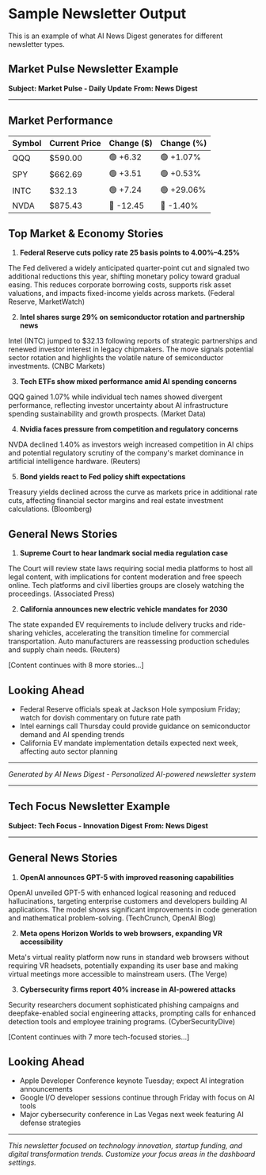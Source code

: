 # Sample Newsletter Output

This is an example of what AI News Digest generates for different newsletter types.

## Market Pulse Newsletter Example

**Subject: Market Pulse - Daily Update**
**From: News Digest**

---

## Market Performance

| Symbol | Current Price | Change ($) | Change (%) |
|--------|---------------|------------|------------|
| QQQ | $590.00 | 🟢 +6.32 | 🟢 +1.07% |
| SPY | $662.69 | 🟢 +3.51 | 🟢 +0.53% |
| INTC | $32.13 | 🟢 +7.24 | 🟢 +29.06% |
| NVDA | $875.43 | 🔴 -12.45 | 🔴 -1.40% |

## Top Market & Economy Stories

1. **Federal Reserve cuts policy rate 25 basis points to 4.00%–4.25%**

The Fed delivered a widely anticipated quarter-point cut and signaled two additional reductions this year, shifting monetary policy toward gradual easing. This reduces corporate borrowing costs, supports risk asset valuations, and impacts fixed-income yields across markets. (Federal Reserve, MarketWatch)

2. **Intel shares surge 29% on semiconductor rotation and partnership news**

Intel (INTC) jumped to $32.13 following reports of strategic partnerships and renewed investor interest in legacy chipmakers. The move signals potential sector rotation and highlights the volatile nature of semiconductor investments. (CNBC Markets)

3. **Tech ETFs show mixed performance amid AI spending concerns**

QQQ gained 1.07% while individual tech names showed divergent performance, reflecting investor uncertainty about AI infrastructure spending sustainability and growth prospects. (Market Data)

4. **Nvidia faces pressure from competition and regulatory concerns**

NVDA declined 1.40% as investors weigh increased competition in AI chips and potential regulatory scrutiny of the company's market dominance in artificial intelligence hardware. (Reuters)

5. **Bond yields react to Fed policy shift expectations**

Treasury yields declined across the curve as markets price in additional rate cuts, affecting financial sector margins and real estate investment calculations. (Bloomberg)

## General News Stories

1. **Supreme Court to hear landmark social media regulation case**

The Court will review state laws requiring social media platforms to host all legal content, with implications for content moderation and free speech online. Tech platforms and civil liberties groups are closely watching the proceedings. (Associated Press)

2. **California announces new electric vehicle mandates for 2030**

The state expanded EV requirements to include delivery trucks and ride-sharing vehicles, accelerating the transition timeline for commercial transportation. Auto manufacturers are reassessing production schedules and supply chain needs. (Reuters)

[Content continues with 8 more stories...]

## Looking Ahead

- Federal Reserve officials speak at Jackson Hole symposium Friday; watch for dovish commentary on future rate path
- Intel earnings call Thursday could provide guidance on semiconductor demand and AI spending trends
- California EV mandate implementation details expected next week, affecting auto sector planning

---

*Generated by AI News Digest - Personalized AI-powered newsletter system*

---

## Tech Focus Newsletter Example

**Subject: Tech Focus - Innovation Digest**
**From: News Digest**

---

## General News Stories

1. **OpenAI announces GPT-5 with improved reasoning capabilities**

OpenAI unveiled GPT-5 with enhanced logical reasoning and reduced hallucinations, targeting enterprise customers and developers building AI applications. The model shows significant improvements in code generation and mathematical problem-solving. (TechCrunch, OpenAI Blog)

2. **Meta opens Horizon Worlds to web browsers, expanding VR accessibility**

Meta's virtual reality platform now runs in standard web browsers without requiring VR headsets, potentially expanding its user base and making virtual meetings more accessible to mainstream users. (The Verge)

3. **Cybersecurity firms report 40% increase in AI-powered attacks**

Security researchers document sophisticated phishing campaigns and deepfake-enabled social engineering attacks, prompting calls for enhanced detection tools and employee training programs. (CyberSecurityDive)

[Content continues with 7 more tech-focused stories...]

## Looking Ahead

- Apple Developer Conference keynote Tuesday; expect AI integration announcements
- Google I/O developer sessions continue through Friday with focus on AI tools
- Major cybersecurity conference in Las Vegas next week featuring AI defense strategies

---

*This newsletter focused on technology innovation, startup funding, and digital transformation trends. Customize your focus areas in the dashboard settings.*